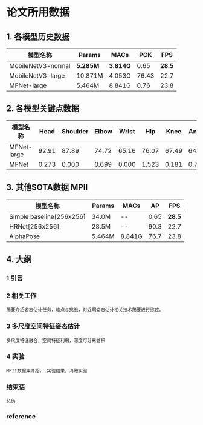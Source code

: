 # 论文所用数据
## 1. 各模型历史数据
| 模型名称           | Params     | MACs       | PCK   | FPS      |
| ------------------ | ---------- | ---------- | ----- | -------- |
| MobileNetV3-normal | **5.285M** | **3.814G** | 0.65  | **28.5** |
| MobileNetV3-large  | 10.871M    | 4.053G     | 76.43 | 22.7     |
| MFNet-large        | 5.464M     | 8.841G     | 0.76  | 23.8     |

## 2. 各模型关键点数据
| 模型名称    | Head  | Shoulder | Elbow | Wrist | Hip   | Knee  | Ankle | Mean  |
| ----------- | ----- | -------- | ----- | ----- | ----- | ----- | ----- | ----- |
| MFNet-large | 92.91 | 87.89    | 74.72 | 65.16 | 76.07 | 67.49 | 64.55 | 76.43 |
| MFNet       | 0.273 | 0.000    | 0.699 | 0.000 | 1.523 | 0.181 | 0.780 | 0.515 |
## 3. 其他SOTA数据 MPII
| 模型名称                 | Params | MACs   | AP   | FPS      |
| ------------------------ | ------ | ------ | ---- | -------- |
| Simple baseline[256x256] | 34.0M  | --     | 0.65 | **28.5** |
| HRNet[256x256]           | 28.5M  | --     | 90.3 | 22.7     |
| AlphaPose                | 5.464M | 8.841G | 76.7 | 23.8     |

## 4. 大纲
### 1 引言
### 2 相关工作
    简要介绍姿态估计任务，难点与挑战，对近期姿态估计相关技术简要进行综述。
### 3 多尺度空间特征姿态估计
    多尺度特征融合，空间特征利用，深度可分离卷积
### 4 实验
    MPII数据集介绍， 实验结果，消融实验
### 结束语
    总结
### reference
